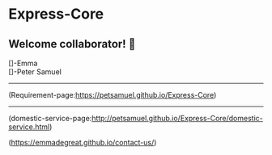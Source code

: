 # Express-Core
## Welcome collaborator! 👋 




[]-Emma <br>
[]-Peter Samuel <br>

<hr>

(Requirement-page:https://petsamuel.github.io/Express-Core) <hr>

(domestic-service-page:http://petsamuel.github.io/Express-Core/domestic-service.html)

(https://emmadegreat.github.io/contact-us/)

